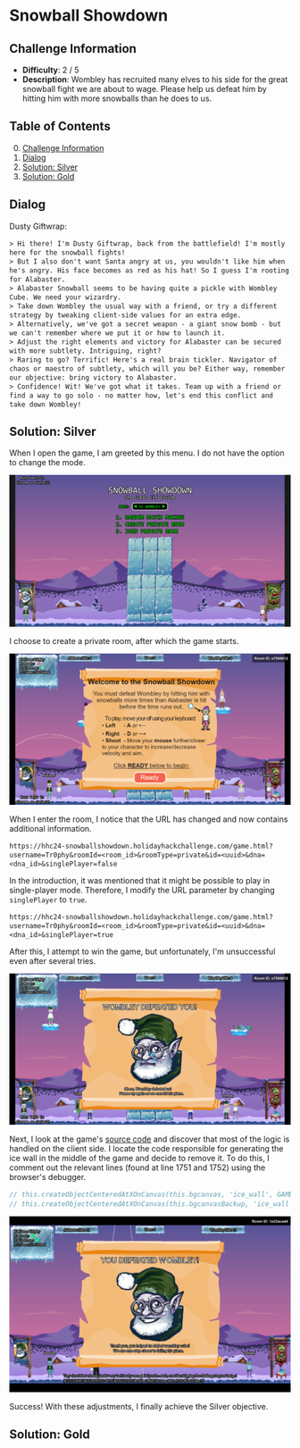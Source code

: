 # Snowball Showdown

## Challenge Information
- **Difficulty**: 2 / 5
- **Description**: Wombley has recruited many elves to his side for the great snowball fight we are about to wage. Please help us defeat him by hitting him with more snowballs than he does to us.

## Table of Contents
0. [Challenge Information](#challenge-information)
1. [Dialog](#dialog)
2. [Solution: Silver](#solution-silver)
3. [Solution: Gold](#solution-gold)

## Dialog
Dusty Giftwrap:
```
> Hi there! I'm Dusty Giftwrap, back from the battlefield! I'm mostly here for the snowball fights!
> But I also don't want Santa angry at us, you wouldn't like him when he's angry. His face becomes as red as his hat! So I guess I'm rooting for Alabaster.
> Alabaster Snowball seems to be having quite a pickle with Wombley Cube. We need your wizardry.
> Take down Wombley the usual way with a friend, or try a different strategy by tweaking client-side values for an extra edge.
> Alternatively, we've got a secret weapon - a giant snow bomb - but we can't remember where we put it or how to launch it.
> Adjust the right elements and victory for Alabaster can be secured with more subtlety. Intriguing, right?
> Raring to go? Terrific! Here's a real brain tickler. Navigator of chaos or maestro of subtlety, which will you be? Either way, remember our objective: bring victory to Alabaster.
> Confidence! Wit! We've got what it takes. Team up with a friend or find a way to go solo - no matter how, let's end this conflict and take down Wombley!
```

## Solution: Silver

When I open the game, I am greeted by this menu. I do not have the option to change the mode.

![](images/Menu.png)

I choose to create a private room, after which the game starts.

![](images/PrivateRoom.png)

When I enter the room, I notice that the URL has changed and now contains additional information.

```
https://hhc24-snowballshowdown.holidayhackchallenge.com/game.html?username=Tr0phy&roomId=<room_id>&roomType=private&id=<uuid>&dna=<dna_id>&singlePlayer=false
```

In the introduction, it was mentioned that it might be possible to play in single-player mode. Therefore, I modify the URL parameter by changing `singlePlayer` to `true`.

```
https://hhc24-snowballshowdown.holidayhackchallenge.com/game.html?username=Tr0phy&roomId=<room_id>&roomType=private&id=<uuid>&dna=<dna_id>&singlePlayer=true
```

After this, I attempt to win the game, but unfortunately, I'm unsuccessful even after several tries.

![](images/Defeated.png)

Next, I look at the game's [source code](files/phaser-snowball-game.js) and discover that most of the logic is handled on the client side. I locate the code responsible for generating the ice wall in the middle of the game and decide to remove it. To do this, I comment out the relevant lines (found at line 1751 and 1752) using the browser's debugger.

```JavaScript
// this.createObjectCenteredAtXOnCanvas(this.bgcanvas, 'ice_wall', GAME_WIDTH / 2, GAME_HEIGHT - 25, 0.35, 1);
// this.createObjectCenteredAtXOnCanvas(this.bgcanvasBackup, 'ice_wall', GAME_WIDTH / 2, GAME_HEIGHT - 25, 0.35, 1);
```

![](images/Win.png)

Success! With these adjustments, I finally achieve the Silver objective.

## Solution: Gold